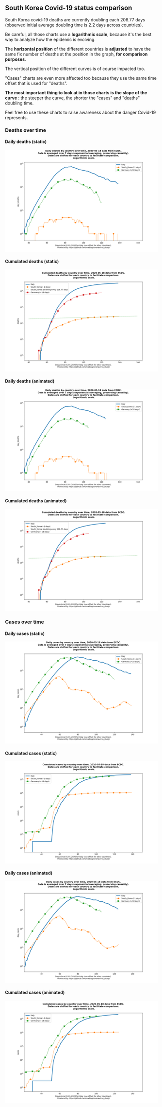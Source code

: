 ## South Korea Covid-19 status comparison 

South Korea covid-19 deaths are currently doubling each 208.77 days (observed initial average doubling time is 2.2 days across countries).



Be careful, all those charts use a **logarithmic scale**, because it's the best way to analyze how the epidemic is evolving.
 
The **horizontal position** of the different countries is **adjusted** to have the same fix number of deaths at the position in the graph, **for comparison purposes**.

The vertical position of the different curves is of course impacted too.

"Cases" charts are even more affected too because they use the same time offset that is used for "deaths".

**The most important thing to look at in those charts is the slope of the curve** : the steeper the curve, the shorter the "cases" and "deaths" doubling time.

Feel free to use these charts to raise awareness about the danger Covid-19 represents. 


 
### Deaths over time
 
#### Daily deaths (static)
![South Korea covid-19 daily deaths static chart](https://raw.githubusercontent.com/madlag/coronavirus_study/master/notebooks/graphs/2020-05-18/countries/South_Korea/2020-05-18_South_Korea_day_deaths.png "South Korea covid-19 day_deaths static chart")   
 
#### Cumulated deaths (static)
![South Korea covid-19 cumulated deaths static chart](https://raw.githubusercontent.com/madlag/coronavirus_study/master/notebooks/graphs/2020-05-18/countries/South_Korea/2020-05-18_South_Korea_deaths.png "South Korea covid-19 deaths static chart")   
 
#### Daily deaths (animated)
![South Korea covid-19 daily deaths animated chart](https://raw.githubusercontent.com/madlag/coronavirus_study/master/notebooks/graphs/2020-05-18/countries/South_Korea/2020-05-18_South_Korea_day_deaths.gif "South Korea covid-19 day_deaths animated chart")   
 
#### Cumulated deaths (animated)
![South Korea covid-19 cumulated deaths animated chart](https://raw.githubusercontent.com/madlag/coronavirus_study/master/notebooks/graphs/2020-05-18/countries/South_Korea/2020-05-18_South_Korea_deaths.gif "South Korea covid-19 deaths animated chart")   

 
### Cases over time
 
#### Daily cases (static)
![South Korea covid-19 daily cases static chart](https://raw.githubusercontent.com/madlag/coronavirus_study/master/notebooks/graphs/2020-05-18/countries/South_Korea/2020-05-18_South_Korea_day_cases.png "South Korea covid-19 day_cases static chart")   
 
#### Cumulated cases (static)
![South Korea covid-19 cumulated cases static chart](https://raw.githubusercontent.com/madlag/coronavirus_study/master/notebooks/graphs/2020-05-18/countries/South_Korea/2020-05-18_South_Korea_cases.png "South Korea covid-19 cases static chart")   
 
#### Daily cases (animated)
![South Korea covid-19 daily cases animated chart](https://raw.githubusercontent.com/madlag/coronavirus_study/master/notebooks/graphs/2020-05-18/countries/South_Korea/2020-05-18_South_Korea_day_cases.gif "South Korea covid-19 day_cases animated chart")   
 
#### Cumulated cases (animated)
![South Korea covid-19 cumulated cases animated chart](https://raw.githubusercontent.com/madlag/coronavirus_study/master/notebooks/graphs/2020-05-18/countries/South_Korea/2020-05-18_South_Korea_cases.gif "South Korea covid-19 cases animated chart")   

